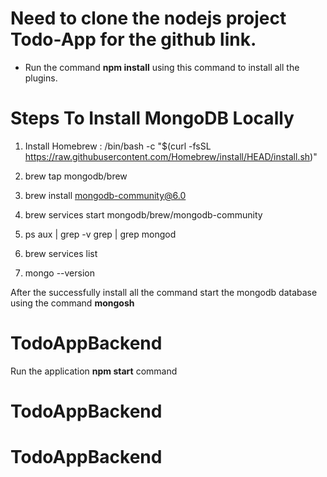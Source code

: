 # Need to clone the nodejs project Todo-App for the github link.

- Run the command **npm install** using this command to install all the plugins.

# Steps To Install MongoDB Locally

1. Install Homebrew : /bin/bash -c "$(curl -fsSL https://raw.githubusercontent.com/Homebrew/install/HEAD/install.sh)"

2. brew tap mongodb/brew
3. brew install mongodb-community@6.0
4. brew services start mongodb/brew/mongodb-community
5. ps aux | grep -v grep | grep mongod
6. brew services list
7. mongo --version

After the successfully install all the command start the mongodb database using the command **mongosh**

# TodoAppBackend

Run the application **npm start** command
# TodoAppBackend
# TodoAppBackend
